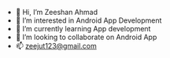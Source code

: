- 👋 Hi, I’m Zeeshan Ahmad
- 👀 I’m interested in Android App Development
- 🌱 I’m currently learning App development
- 💞️ I’m looking to collaborate on Android App
- 📫 zeejut123@gmail.com

<!---
Zeeshan81920/Zeeshan81920 is a ✨ special ✨ repository because its `README.md` (this file) appears on your GitHub profile.
You can click the Preview link to take a look at your changes.
--->
